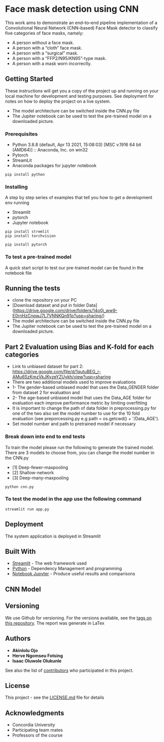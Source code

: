 # Face mask detection using CNN

This work aims to demonstrate an end–to–end pipeline 
implementation of a Convolutional Neural Network (CNN–based) Face Mask detector to
classify five categories of face masks, namely:
* A person without a face mask.
* A person with a “cloth” face mask.
* A person with a “surgical” mask.
* A person with a “FFP2/N95/KN95”-type mask.
* A person with a mask worn incorrectly.


## Getting Started

These instructions will get you a copy of the project up and running on your 
local machine for development and testing purposes. See deployment for notes on how to deploy the project on a live system.
*  The model architecture can be switched inside the CNN.py file
*  The Jupiter notebook can be used to test the pre-trained model on a downloaded picture.

### Prerequisites

* Python 3.8.8 (default, Apr 13 2021, 15:08:03) [MSC v.1916 64 bit (AMD64)] :: Anaconda, Inc. on win32
* Pytorch
* StreamLit
* Anaconda packages for jupyter notebook

```
pip install python
```

### Installing

A step by step series of examples that tell you how to get a development env running

* Streamlit
* pytorch
* Jupyter notebook

```
pip install stremlit
pip install torchvision
```

```
pip install pytorch
```
### To test a pre-trained model 
A quick start script to test our pre-trained model can be found in the notebook file

## Running the tests

* clone the repository on your PC
* [Download dataset and put in folder Data] (https://drive.google.com/drive/folders/14o0j_ww9-E0rnHzCnpwJ7L7VNNKQn91p?usp=sharing/)
* The model architecture can be switched inside the CNN.py file
* The Jupiter notebook can be used to test the pre-trained model on a downloaded picture.

## Part 2 Evaluation using Bias and K-fold for each categories
* Link to unbiased dataset for part 2: https://drive.google.com/file/d/1qutuBEG_r-AMu6SzKmzVkJKyzeYZUykh/view?usp=sharing
* There are two additional models used to improve evaluations
* 1- The gender-based unbiased model that uses the Data_GENDER folder from dataset 2 for evaluation and
* 2- The age-based unbiased model that uses the Data_AGE folder for evaluation each improve performance metric by limiting overfitting
* It is important to change the path of data folder in preprocessing.py for one of the two also set the model number to use for the 10 fold evaluation (see preporcessing.py e.g path = os.getcwd() + '/Data_AGE').
* Set model number and path to pretrained model if necessary

### Break down into end to end tests

To train the model please run the following to generate the trained model. There are 3 models to choose from, you can change the model number in the CNN.py  
* [1] Deep-fewer-maxpooling
* [2] Shallow-network
* [3] Deep-many-maxpooling

```
python cnn.py
```

### To test the model in the app use the following command

```
streamlit run app.py
```

## Deployment

The system application is deployed in Streamlit 

## Built With

* [Streamlit](https://streamlit.io/) - The web framework used
* [Python](https://www.python.org/) - Dependency Management and programming
* [Notebook Jupyter](https://jupyter.org/) - Produce useful results and comparisons

## CNN Model

## Versioning

We use Github for versioning. For the versions available, see the [tags on this repository](https://github.com/hormone03/AI_project). 
The report was generate in LaTex

## Authors

* **Akinlolu Ojo**
* **Herve Ngomseu Fotsing** 
* **Isaac Oluwole Olukunle**

See also the list of [contributors](https://github.com/your/project/contributors) who participated in this project.

## License

This project - see the [LICENSE.md](LICENSE.md) file for details

## Acknowledgments

* Concordia University
* Participating team mates
* Professors of the course
